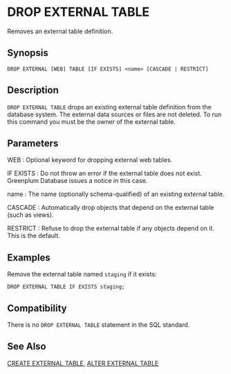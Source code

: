 # DROP EXTERNAL TABLE

Removes an external table definition.

## Synopsis

``` {#sql_command_synopsis}
DROP EXTERNAL [WEB] TABLE [IF EXISTS] <name> [CASCADE | RESTRICT]
```

## Description

`DROP EXTERNAL TABLE` drops an existing external table definition from the database system. The external data sources or files are not deleted. To run this command you must be the owner of the external table.

## Parameters

WEB
:   Optional keyword for dropping external web tables.

IF EXISTS
:   Do not throw an error if the external table does not exist. Greenplum Database issues a notice in this case.

name
:   The name (optionally schema-qualified) of an existing external table.

CASCADE
:   Automatically drop objects that depend on the external table (such as views).

RESTRICT
:   Refuse to drop the external table if any objects depend on it. This is the default.

## Examples

Remove the external table named `staging` if it exists:

```
DROP EXTERNAL TABLE IF EXISTS staging;
```

## Compatibility

There is no `DROP EXTERNAL TABLE` statement in the SQL standard.

## See Also

[CREATE EXTERNAL TABLE](/docs/sql-statements/sql-statement-create-external-table.md), [ALTER EXTERNAL TABLE](/docs/sql-statements/sql-statement-alter-external-table.md)



